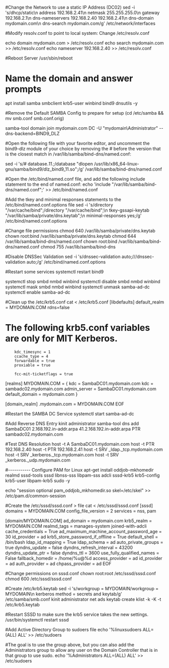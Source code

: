 #Change the Network to use a static IP Address (DC02)
sed -i 's/dhcp/static\n   address 192\.168\.2\.41\n   netmask 255\.255\.255\.0\n   gateway 192\.168\.2\.1\n   dns-nameservers 192\.168\.2\.40 192\.168\.2\.41\n   dns-domain mydomain\.com\n   dns-search mydomain\.com/g' /etc/network/interfaces

#Modify resolv.conf to point to local system:
Change /etc/resolv.conf

echo domain mydomain.com > /etc/resolv.conf
echo search mydomain.com >> /etc/resolv.conf
echo nameserver 192.168.2.40 >> /etc/resolv.conf

#Reboot Server 
/usr/sbin/reboot

# Name the domain and answer prompts
apt install samba smbclient krb5-user winbind bind9 dnsutils -y   


#Remove the Default SAMBA Config to prepare for setup
(cd /etc/samba && mv smb.conf smb.conf.orig)

samba-tool domain join mydomain.com DC -U "mydomain\Administrator" --dns-backend=BIND9_DLZ

#Open the following file with your favorite editor, and uncomment the bind9-dlz module of your choice by removing the # before the version that is the closest match in /var/lib/samba/bind-dns/named.conf:

sed -i 's/# database.*11.*;/database \"dlopen \/usr\/lib\/x86_64-linux-gnu\/samba\/bind9\/dlz_bind9_11.so\";/g' /var/lib/samba/bind-dns/named.conf

#Open the /etc/bind/named.conf file, and add the following include statement to the end of named.conf:
echo 'include "/var/lib/samba/bind-dns/named.conf";' >> /etc/bind/named.conf


#Add the tkey and minimal responses statements to the /etc/bind/named.conf.options file 
sed -i 's/directory \"\/var\/cache\/bind\";/directory \"\/var\/cache\/bind\";\n        tkey-gssapi-keytab \"\/var\/lib\/samba\/private\/dns\.keytab\";\n        minimal\-responses yes;/g' /etc/bind/named.conf.options


#Change file permissions
chmod 640 /var/lib/samba/private/dns.keytab
chown root:bind /var/lib/samba/private/dns.keytab
chmod 644 /var/lib/samba/bind-dns/named.conf
chown root:bind /var/lib/samba/bind-dns/named.conf
chmod 755 /var/lib/samba/bind-dns

#Disable DNSSec Validation
sed -i 's/dnssec\-validation auto;/\/\/dnssec\-validation auto;/g' /etc/bind/named.conf.options

#Restart some services
systemctl restart bind9

systemctl stop smbd nmbd winbind
systemctl disable smbd nmbd winbind
systemctl mask smbd nmbd winbind
systemctl unmask samba-ad-dc
systemctl enable samba-ad-dc

#Clean up the /etc/krb5.conf
cat <<EOF > /etc/krb5.conf
[libdefaults]
        default_realm = MYDOMAIN.COM
        rdns=false

# The following krb5.conf variables are only for MIT Kerberos.
        kdc_timesync = 1
        ccache_type = 4
        forwardable = true
        proxiable = true

        fcc-mit-ticketflags = true

[realms]
        MYDOMAIN.COM = {
                kdc = SambaDC01.mydomain.com
                kdc = sambadc02.mydomain.com
                admin_server = SambaDC01.mydomain.com
                default_domain = mydomain.com
        }

[domain_realm]
        .mydomain.com = MYDOMAIN.COM
EOF


#Restart the SAMBA DC Service
systemctl start samba-ad-dc

#Add Reverse DNS Entry
kinit administrator
samba-tool dns add SambaDC01 2.168.192.in-addr.arpa 41.2.168.192.in-addr.arpa PTR sambadc02.mydomain.com

#Test DNS Resolution
host -t A SambaDC01.mydomain.com
host -t PTR 192.168.2.40
host -t PTR 192.168.2.41
host -t SRV _ldap._tcp.mydomain.com
host -t SRV _kerberos._tcp.mydomain.com
host -t SRV _kerberos._udp.mydomain.com

#-----------  Configure PAM for Linux
apt-get install oddjob-mkhomedir realmd sssd-tools sssd libnss-sss libpam-sss adcli sssd-krb5 krb5-config krb5-user libpam-krb5 sudo -y

echo "session optional      pam_oddjob_mkhomedir.so skel=/etc/skel" >> /etc/pam.d/common-session

#Create the /etc/sssd/sssd.conf > file
cat <<EOF > /etc/sssd/sssd.conf 
[sssd]
domains = MYDOMAIN.COM
config_file_version = 2
services = nss, pam

[domain/MYDOMAIN.COM]
ad_domain = mydomain.com
krb5_realm = MYDOMAIN.COM
realmd_tags = manages-system joined-with-adcli
cache_credentials = True
ad_maximum_machine_account_password_age = 30
id_provider = ad
krb5_store_password_if_offline = True
default_shell = /bin/bash
ldap_id_mapping = True
ldap_schema = ad
auto_private_groups = true
dyndns_update = false
dyndns_refresh_interval = 43200
dyndns_update_ptr = false
dyndns_ttl = 3600
use_fully_qualified_names = False
fallback_homedir = /home/%u@%d
access_provider = ad
id_provider = ad
auth_provider = ad
chpass_provider = ad
EOF

#Change permissions on sssd.conf
chown root:root /etc/sssd/sssd.conf
chmod 600 /etc/sssd/sssd.conf

#Create /etc/krb5.keytab
sed -i 's/workgroup \= MYDOMAIN/workgroup \= MYDOMAIN\n        kerberos method = secrets and keytab/g' /etc/samba/smb.conf
kinit administrator
net ads keytab create
klist -k -K -t /etc/krb5.keytab


#Restart SSSD to make sure the krb5 service takes the new settings.
/usr/bin/systemctl restart sssd

#Add Active Directory Group to sudoers file
echo '%linuxsudoers           ALL=(ALL)       ALL' >> /etc/sudoers

#The goal is to use the group above, but you can also add the Administrators group to allow any user on the Domain Controller that is in that group to use sudo.
echo '%Administrators	         ALL=(ALL)	      ALL' >> /etc/sudoers


